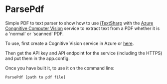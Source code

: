 # ParsePdf
Simple PDF to text parser to show how to use [iTextSharp](https://github.com/itext/itextsharp) with the [Azure Congnitive Computer Vision](https://azure.microsoft.com/en-us/services/cognitive-services/directory/vision/) service to extract text from a PDF whether it is a 'normal' or 'scanned' PDF. 

To use, first create a Cognitive Vision service in Azure or [here](https://azure.microsoft.com/en-us/try/cognitive-services). 

Then get the API key and API endpoint for the service (including the HTTPS) and put them in the app.config.

Once you have built it, to use it on the command line:

    ParsePdf [path to pdf file]
    
